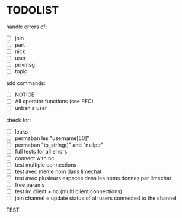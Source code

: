 # TODOLIST

handle errors of:

- [ ] join
- [ ] part
- [ ] nick
- [ ] user
- [ ] privmsg
- [ ] topic

add commands:

- [ ] NOTICE
- [ ] All operator functions (see RFC)
- [ ] unban a user

check for:

- [ ] leaks
- [ ] permaban les "username[50]"
- [ ] permaban "to_string()" and "nullptr"
- [ ] full tests for all errors
- [ ] connect with nc
- [ ] test multiple connections
- [ ] test avec meme nom dans limechat
- [ ] test avec plusieurs espaces dans les noms donnes par limechat
- [ ] free params
- [ ] test irc client + nc (multi client connections)
- [ ] join channel = update status of all users connected to the channel

TEST